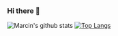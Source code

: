 ### Hi there 👋

![Marcin's github stats](https://github-readme-stats.vercel.app/api?username=marcinkapturski) [![Top Langs](https://github-readme-stats.vercel.app/api/top-langs/?username=marcinkapturski)](https://github.com/anuraghazra/github-readme-stats)
<!--
**marcinkapturski/marcinkapturski** is a ✨ _special_ ✨ repository because its `README.md` (this file) appears on your GitHub profile.

Here are some ideas to get you started:

- 🔭 I’m currently working on ...
- 🌱 I’m currently learning ...
- 👯 I’m looking to collaborate on ...
- 🤔 I’m looking for help with ...
- 💬 Ask me about ...
- 📫 How to reach me: ...
- 😄 Pronouns: ...
- ⚡ Fun fact: ...
-->
